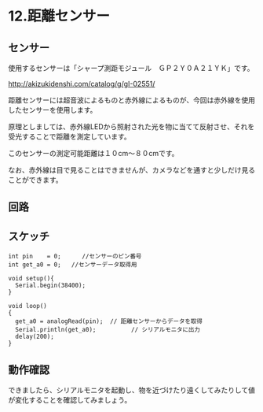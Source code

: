# 12.距離センサー

## センサー


使用するセンサーは「シャープ測距モジュール　ＧＰ２Ｙ０Ａ２１ＹＫ」です。

http://akizukidenshi.com/catalog/g/gI-02551/



距離センサーには超音波によるものと赤外線によるものが、今回は赤外線を使用したセンサーを使用します。


原理としましては、赤外線LEDから照射された光を物に当てて反射させ、それを受光することで距離を測定しています。


このセンサーの測定可能距離は１０cm〜８０cmです。

なお、赤外線は目で見ることはできませんが、カメラなどを通すと少しだけ見ることができます。





## 回路



## スケッチ

```
int pin    = 0;      //センサーのピン番号
int get_a0 = 0;   //センサーデータ取得用

void setup(){
  Serial.begin(38400);
}

void loop()                     
{
  get_a0 = analogRead(pin);  // 距離センサーからデータを取得
  Serial.println(get_a0);          // シリアルモニタに出力
  delay(200);
}
```

## 動作確認

できましたら、シリアルモニタを起動し、物を近づけたり遠くしてみたりして値が変化することを確認してみましょう。
